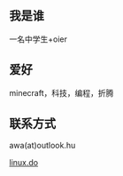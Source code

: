 ## 我是谁
一名中学生+oier
## 爱好
minecraft，科技，编程，折腾
## 联系方式
awa(at)outlook.hu


[linux.do](https://linux.do/u/histcat/summary)